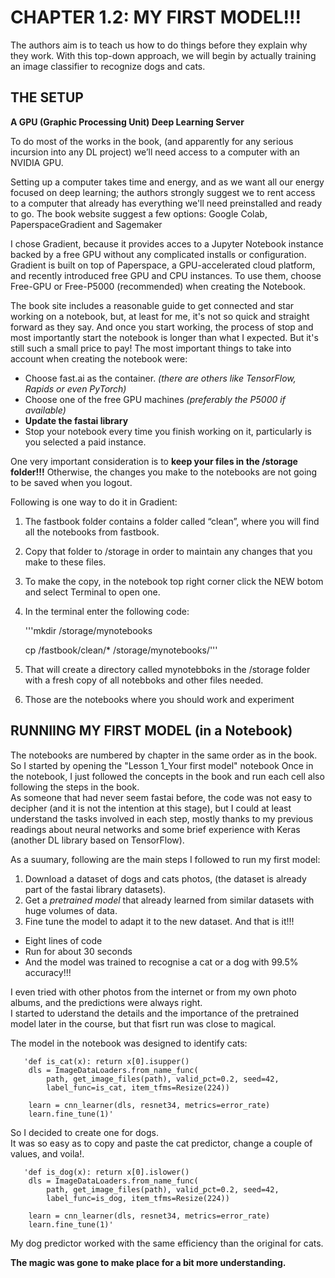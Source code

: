 # CHAPTER 1.2: MY FIRST MODEL!!!

The authors aim is to teach us how to do things before they explain why they work. 
With this top-down approach, we will begin by actually training an image classifier to recognize dogs and cats.

## THE SETUP

**A GPU (Graphic Processing Unit) Deep Learning Server**

To do most of the works in the book, (and apparently for any serious incursion into any DL project) we’ll need access to a computer with an NVIDIA GPU.

Setting up a computer takes time and energy, and as we want all our energy focused on deep learning; the authors strongly suggest we to rent access to a computer
that already has everything we'll need preinstalled and ready to go.
The book website suggest a few options: Google Colab, PaperspaceGradient and Sagemaker

I chose Gradient, because it provides acces to a Jupyter Notebook instance backed by a free GPU without any complicated installs or configuration. 
Gradient is built on top of Paperspace, a GPU-accelerated cloud platform, and recently introduced free GPU and CPU instances. 
To use them, choose Free-GPU or Free-P5000 (recommended) when creating the Notebook.

The book site includes a reasonable guide to get connected and star working on a notebook, but, at least for me, it's not so quick and straight forward as they say.
And once you start working, the process of stop and most importantly start the notebook is longer than what I expected. But it's still such a small price to pay!
The most important things to take into account when creating the notebook were:
- Choose fast.ai as the container. *(there are others like TensorFlow, Rapids or even PyTorch)*
- Choose one of the free GPU machines *(preferably the P5000 if available)*
- **Update the fastai library**
- Stop your notebook every time you finish working on it, particularly is you selected a paid instance.

One very important consideration is to **keep your files in the /storage folder!!!**
Otherwise, the changes you make to the notebooks are not going to be saved when you logout.

Following is one way to do it in Gradient:
1. The fastbook folder contains a folder called “clean”, where you will find all the notebooks from fastbook.
2. Copy that folder to /storage in order to maintain any changes that you make to these files.
3. To make the copy, in the notebook top right corner click the NEW botom and select Terminal to open one.
4. In the terminal enter the following code:

    '''mkdir /storage/mynotebooks

    cp /fastbook/clean/* /storage/mynotebooks/'''

5. That will create a directory called mynotebboks in the /storage folder with a fresh copy of all notebboks and other files needed.
6. Those are the notebooks where you should work and experiment

## RUNNIING MY FIRST MODEL (in a Notebook)

The notebooks are numbered by chapter in the same order as in the book.
So I started by opening the "Lesson 1_Your first model" notebook
Once in the notebook, I just followed the concepts in the book and run each cell also following the steps in the book.  
As someone that had never seem fastai before, the code was not easy to decipher (and it is not the intention at this stage),
but I could at least  understand the tasks involved in each step, mostly thanks to my previous readings about neural networks 
and some brief experience with Keras (another DL library based on TensorFlow).

As a suumary, following are the main steps I followed to run my first model:

1. Download a dataset of dogs and cats photos, (the dataset is already part of the fastai library datasets).
2. Get a *pretrained model* that already learned from similar datasets with huge volumes of data.
3. Fine tune the model to adapt it to the new dataset.
And that is it!!! 
- Eight lines of code 
- Run for about 30 seconds
- And the model was trained to recognise a cat or a dog with 99.5% accuracy!!!

I even tried with other photos from the internet or from my own photo albums, and the predictions were always right.  
I started to uderstand the details and the importance of the pretrained model later in the course, but that fisrt run was close to magical.

The model in the notebook was designed to identify cats:

       'def is_cat(x): return x[0].isupper()
        dls = ImageDataLoaders.from_name_func(
            path, get_image_files(path), valid_pct=0.2, seed=42,
            label_func=is_cat, item_tfms=Resize(224))

        learn = cnn_learner(dls, resnet34, metrics=error_rate)
        learn.fine_tune(1)'

So I decided to create one for dogs.  
It was so easy as to copy and paste the cat predictor, change a couple of values, and voila!.

       'def is_dog(x): return x[0].islower()
        dls = ImageDataLoaders.from_name_func(
            path, get_image_files(path), valid_pct=0.2, seed=42,
            label_func=is_dog, item_tfms=Resize(224))

        learn = cnn_learner(dls, resnet34, metrics=error_rate)
        learn.fine_tune(1)'

My dog predictor worked with the same efficiency than the original for cats.

**The magic was gone to make place for a bit more understanding.**




